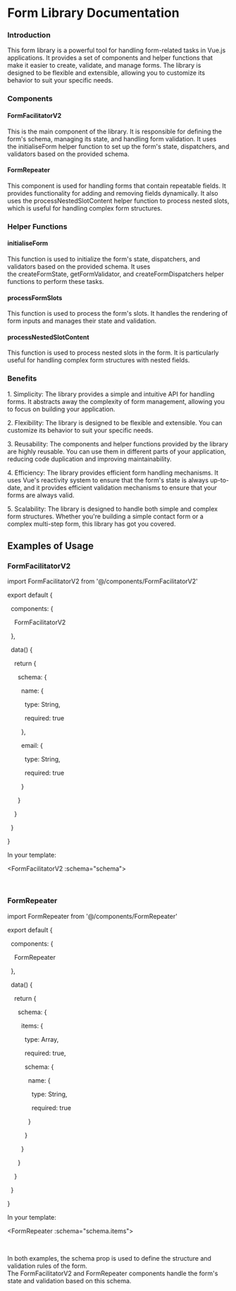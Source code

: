
# Form Library Documentation

### Introduction

  
This form library is a powerful tool for handling form-related tasks in Vue.js applications. It provides a set of components and helper functions that make it easier to create, validate, and manage forms. The library is designed to be flexible and extensible, allowing you to customize its behavior to suit your specific needs.  

### Components

#### FormFacilitatorV2

  
This is the main component of the library. It is responsible for defining the form's schema, managing its state, and handling form validation. It uses the initialiseForm helper function to set up the form's state, dispatchers, and validators based on the provided schema.  

#### FormRepeater

  
This component is used for handling forms that contain repeatable fields. It provides functionality for adding and removing fields dynamically. It also uses the processNestedSlotContent helper function to process nested slots, which is useful for handling complex form structures.  

### Helper Functions

#### initialiseForm

  
This function is used to initialize the form's state, dispatchers, and validators based on the provided schema. It uses the createFormState, getFormValidator, and createFormDispatchers helper functions to perform these tasks.  

#### processFormSlots

  
This function is used to process the form's slots. It handles the rendering of form inputs and manages their state and validation.  

#### processNestedSlotContent

  
This function is used to process nested slots in the form. It is particularly useful for handling complex form structures with nested fields.

### Benefits

  
1. Simplicity: The library provides a simple and intuitive API for handling forms. It abstracts away the complexity of form management, allowing you to focus on building your application.  
  
2. Flexibility: The library is designed to be flexible and extensible. You can customize its behavior to suit your specific needs.  
  
3. Reusability: The components and helper functions provided by the library are highly reusable. You can use them in different parts of your application, reducing code duplication and improving maintainability.  
  
4. Efficiency: The library provides efficient form handling mechanisms. It uses Vue's reactivity system to ensure that the form's state is always up-to-date, and it provides efficient validation mechanisms to ensure that your forms are always valid.  
  
5. Scalability: The library is designed to handle both simple and complex form structures. Whether you're building a simple contact form or a complex multi-step form, this library has got you covered.

## Examples of Usage

### FormFacilitatorV2

import FormFacilitatorV2 from '@/components/FormFacilitatorV2'

export default {

  components: {

    FormFacilitatorV2

  },

  data() {

    return {

      schema: {

        name: {

          type: String,

          required: true

        },

        email: {

          type: String,

          required: true

        }

      }

    }

  }

}

In your template:

<FormFacilitatorV2 :schema="schema">

  <!-- Your form fields go here -->

</FormFacilitatorV2>

### FormRepeater

import FormRepeater from '@/components/FormRepeater'

export default {

  components: {

    FormRepeater

  },

  data() {

    return {

      schema: {

        items: {

          type: Array,

          required: true,

          schema: {

            name: {

              type: String,

              required: true

            }

          }

        }

      }

    }

  }

}

In your template:

<FormRepeater :schema="schema.items">

  <!-- Your form fields go here -->

</FormRepeater>

  
In both examples, the schema prop is used to define the structure and validation rules of the form. The FormFacilitatorV2 and FormRepeater components handle the form's state and validation based on this schema.